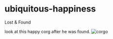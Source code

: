 # ubiquitous-happiness
Lost &amp; Found

look at this happy corg after he was found.
![corgo](https://s3.amazonaws.com/cms-uploads.adoptapet.com/e/4/d/5.png)
